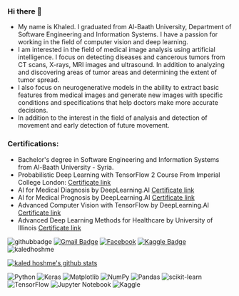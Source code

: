 ### Hi there 👋

- My name is Khaled. I graduated from Al-Baath University, Department of Software Engineering and Information Systems. I have a passion for working in the field of computer vision and deep learning.
- I am interested in the field of medical image analysis using artificial intelligence. I focus on detecting diseases and cancerous tumors from CT scans, X-rays, MRI images and ultrasound. In addition to analyzing and discovering areas of tumor areas and determining the extent of tumor spread.
- I also focus on neurogenerative models in the ability to extract basic features from medical images and generate new images with specific conditions and specifications that help doctors make more accurate decisions.
- In addition to the interest in the field of analysis and detection of movement and early detection of future movement.
### Certifications:
- Bachelor's degree in Software Engineering and Information Systems from Al-Baath University - Syria.
- Probabilistic Deep Learning with TensorFlow 2 Course From Imperial College London: <a href='https://www.coursera.org/account/accomplishments/verify/GT7MZ6MRZ7BF?utm_source=link&utm_medium=certificate&utm_content=cert_image&utm_campaign=pdf_header_button&utm_product=course'> Certificate link</a>
- AI for Medical Diagnosis by DeepLearning.AI <a href = 'https://www.coursera.org/account/accomplishments/verify/DCD28YFTKYJY?utm_source=link&utm_medium=certificate&utm_content=cert_image&utm_campaign=pdf_header_button&utm_product=course'> Certificate link</a>
- AI for Medical Prognosis by DeepLearning.AI <a href = 'https://coursera.org/share/c08e3353fae5d69487125c576b9707eb'> Certificate link</a>
- Advanced Computer Vision with TensorFlow by DeepLearning.AI <a href = 'https://coursera.org/share/fc50f0746f4bfbecba1d6b3f3c1fa904'> Certificate link</a>
- Advanced Deep Learning Methods for Healthcare by University of Illinois <a href = 'https://coursera.org/share/20367d36e3a3d0f70e3c6c3845024ee9'> Certificate link</a>

![githubbadge](https://img.shields.io/github/followers/kaledhoshme123?style=social)
[![Gmail Badge](https://img.shields.io/badge/-Gmail-c14438?style=flat-square&logo=Gmail&logoColor=white&link=mailto:kdy0902ysh@gmail.com)](mailto:kaledhoshme123@gmail.com)
<a href="https://www.facebook.com/kaled.hoshme/" target="_blank"><img src="https://img.shields.io/badge/Facebook-%231877F2.svg?&style=flat-square&logo=facebook&logoColor=white" alt="Facebook"></a>
[![Kaggle Badge](http://img.shields.io/badge/-Kaggle-black?style=flat-square&logo=kaggle&link=https://www.kaggle.com/abhinand05/)](https://www.kaggle.com/kaledhoshme123)
<img src="https://komarev.com/ghpvc/?username=kaledhoshme123" alt="kaledhoshme" />


[![kaled hoshme's github stats](https://github-readme-stats.vercel.app/api?username=kaledhoshme123&show_icons=true&theme=radical)](https://github.com/anuraghazra/github-readme-stats)
  

![Python](https://img.shields.io/badge/python-3670A0?style=for-the-badge&logo=python&logoColor=ffdd54)
![Keras](https://img.shields.io/badge/Keras-%23D00000.svg?style=for-the-badge&logo=Keras&logoColor=white)
![Matplotlib](https://img.shields.io/badge/Matplotlib-%23ffffff.svg?style=for-the-badge&logo=Matplotlib&logoColor=black)
![NumPy](https://img.shields.io/badge/numpy-%23013243.svg?style=for-the-badge&logo=numpy&logoColor=white)
![Pandas](https://img.shields.io/badge/pandas-%23150458.svg?style=for-the-badge&logo=pandas&logoColor=white)
![scikit-learn](https://img.shields.io/badge/scikit--learn-%23F7931E.svg?style=for-the-badge&logo=scikit-learn&logoColor=white)
![TensorFlow](https://img.shields.io/badge/TensorFlow-%23FF6F00.svg?style=for-the-badge&logo=TensorFlow&logoColor=white)
![Jupyter Notebook](https://img.shields.io/badge/jupyter-%23FA0F00.svg?style=for-the-badge&logo=jupyter&logoColor=white)
![Kaggle](https://img.shields.io/badge/Kaggle-035a7d?style=for-the-badge&logo=kaggle&logoColor=white)
<!--
**kaledhoshme123/kaledhoshme123** is a ✨ _special_ ✨ repository because its `README.md` (this file) appears on your GitHub profile.

Here are some ideas to get you started:

- 🔭 I’m currently working on ...
- 🌱 I’m currently learning ...
- 👯 I’m looking to collaborate on ...
- 🤔 I’m looking for help with ...
- 💬 Ask me about ...
- 📫 How to reach me: ...
- 😄 Pronouns: ...
- ⚡ Fun fact: ...
-->
  
